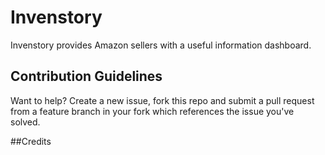 # Invenstory

Invenstory provides Amazon sellers with a useful information dashboard.

## Contribution Guidelines
Want to help? Create a new issue, fork this repo and submit a pull request from a feature branch in your fork which references the issue you've solved.

##Credits
